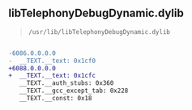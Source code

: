 ## libTelephonyDebugDynamic.dylib

> `/usr/lib/libTelephonyDebugDynamic.dylib`

```diff

-6086.0.0.0.0
-  __TEXT.__text: 0x1cf0
+6088.0.0.0.0
+  __TEXT.__text: 0x1cfc
   __TEXT.__auth_stubs: 0x360
   __TEXT.__gcc_except_tab: 0x228
   __TEXT.__const: 0x18

```
